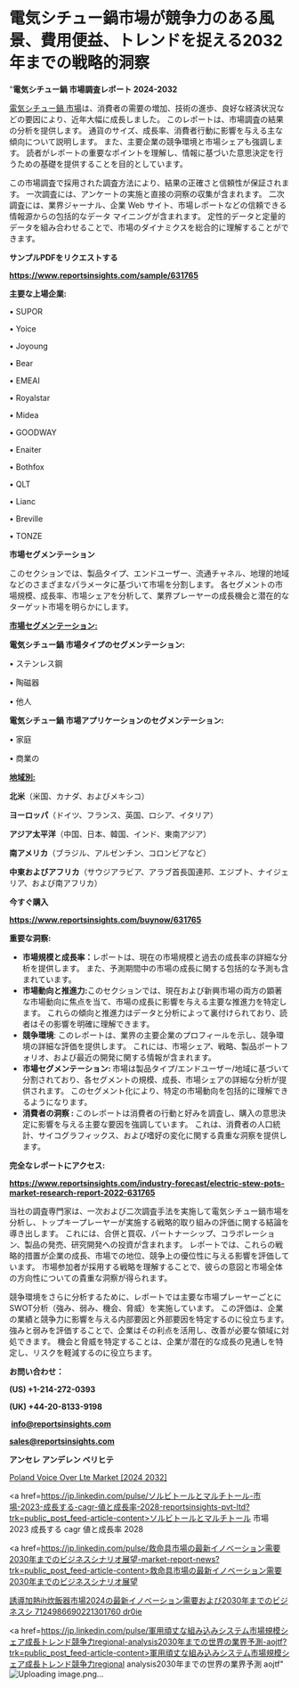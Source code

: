# 電気シチュー鍋市場が競争力のある風景、費用便益、トレンドを捉える2032年までの戦略的洞察

"<strong>電気シチュー鍋 市場調査レポート 2024-2032</strong>

<a href=https://www.reportsinsights.com/sample/631765>電気シチュー鍋 市場</a>は、消費者の需要の増加、技術の進歩、良好な経済状況などの要因により、近年大幅に成長しました。 このレポートは、市場調査の結果の分析を提供します。 通貨のサイズ、成長率、消費者行動に影響を与える主な傾向について説明します。 また、主要企業の競争環境と市場シェアも強調します。 読者がレポートの重要なポイントを理解し、情報に基づいた意思決定を行うための基礎を提供することを目的としています。

この市場調査で採用された調査方法により、結果の正確さと信頼性が保証されます。 一次調査には、アンケートの実施と直接の洞察の収集が含まれます。 二次調査には、業界ジャーナル、企業 Web サイト、市場レポートなどの信頼できる情報源からの包括的なデータ マイニングが含まれます。 定性的データと定量的データを組み合わせることで、市場のダイナミクスを総合的に理解することができます。

<strong><b>サンプルPDFをリクエストする</b></strong>

<a href=https://www.reportsinsights.com/sample/631765><strong><u>https://www.reportsinsights.com/sample/631765</u></strong></a>

<strong>主要な上場企業:</strong>

• SUPOR

• Yoice

• Joyoung

• Bear

• EMEAI

• Royalstar

• Midea

• GOODWAY

• Enaiter

• Bothfox

• QLT

• Lianc

• Breville

• TONZE

<strong>市場セグメンテーション</strong>

このセクションでは、製品タイプ、エンドユーザー、流通チャネル、地理的地域などのさまざまなパラメータに基づいて市場を分割します。 各セグメントの市場規模、成長率、市場シェアを分析して、業界プレーヤーの成長機会と潜在的なターゲット市場を明らかにします。

<strong><u>市場セグメンテーション</u></strong><strong><u>:</u></strong>

<strong>電気シチュー鍋 市場タイプのセグメンテーション:</strong>

• ステンレス鋼

• 陶磁器

• 他人

<strong>電気シチュー鍋 市場アプリケーションのセグメンテーション:</strong>

• 家庭

• 商業の

<strong><u>地域別</u></strong><strong><u>:</u></strong>

<strong>北米</strong>（米国、カナダ、およびメキシコ）

<strong>ヨーロッパ</strong>（ドイツ、フランス、英国、ロシア、イタリア）

<strong>アジア太平洋</strong>（中国、日本、韓国、インド、東南アジア）

<strong>南アメリカ</strong>（ブラジル、アルゼンチン、コロンビアなど）

<strong>中東およびアフリカ</strong>（サウジアラビア、アラブ首長国連邦、エジプト、ナイジェリア、および南アフリカ）

<strong>今すぐ購入</strong>

<a href=https://www.reportsinsights.com/buynow/631765><strong><u>https://www.reportsinsights.com/buynow/631765</u></strong></a>

<strong>重要な洞察:</strong>
<ul>
  <li><strong>市場規模と成長率：</strong>レポートは、現在の市場規模と過去の成長率の詳細な分析を提供します。 また、予測期間中の市場の成長に関する包括的な予測も含まれています。</li>
  <li><strong>市場動向と推進力:</strong>このセクションでは、現在および新興市場の両方の顕著な市場動向に焦点を当て、市場の成長に影響を与える主要な推進力を特定します。 これらの傾向と推進力はデータと分析によって裏付けられており、読者はその影響を明確に理解できます。</li>
  <li><strong>競争環境</strong>: このレポートは、業界の主要企業のプロフィールを示し、競争環境の詳細な評価を提供します。 これには、市場シェア、戦略、製品ポートフォリオ、および最近の開発に関する情報が含まれます。</li>
  <li><strong>市場セグメンテーション: </strong>市場は製品タイプ/エンドユーザー/地域に基づいて分割されており、各セグメントの規模、成長、市場シェアの詳細な分析が提供されます。 このセグメント化により、特定の市場動向を包括的に理解できるようになります。</li>
  <li><strong>消費者の洞察 : </strong>このレポートは消費者の行動と好みを調査し、購入の意思決定に影響を与える主要な要因を強調しています。 これは、消費者の人口統計、サイコグラフィックス、および嗜好の変化に関する貴重な洞察を提供します。</li>
</ul>
<strong>完全なレポートにアクセス:</strong>

<a href=https://www.reportsinsights.com/industry-forecast/electric-stew-pots-market-research-report-2022-631765><strong><u><b>https://www.reportsinsights.com/industry-forecast/electric-stew-pots-market-research-report-2022-631765</b></u></strong></a>

当社の調査専門家は、一次および二次調査手法を実施して電気シチュー鍋市場を分析し、トップキープレーヤーが実施する戦略的取り組みの評価に関する結論を導き出します。 これには、合併と買収、パートナーシップ、コラボレーション、製品の発売、研究開発への投資が含まれます。 レポートでは、これらの戦略的措置が企業の成長、市場での地位、競争上の優位性に与える影響を評価しています。 市場参加者が採用する戦略を理解することで、彼らの意図と市場全体の方向性についての貴重な洞察が得られます。

競争環境をさらに分析するために、レポートでは主要な市場プレーヤーごとにSWOT分析（強み、弱み、機会、脅威）を実施しています。 この評価は、企業の業績と競争力に影響を与える内部要因と外部要因を特定するのに役立ちます。 強みと弱みを評価することで、企業はその利点を活用し、改善が必要な領域に対処できます。 機会と脅威を特定することは、企業が潜在的な成長の見通しを特定し、リスクを軽減するのに役立ちます。

<strong>お問い合わせ：</strong>

<strong>(US) +1-214-272-0393</strong>

<strong>(UK) +44-20-8133-9198</strong>

<strong> </strong><a href=info@reportsinsights.com><strong><u>info@reportsinsights.com</u></strong></a>

<a href=sales@reportsinsights.com><strong><u>sales@reportsinsights.com</u></strong></a>

<strong>アンセレ アンデレン ベリヒテ</strong>

<a href=https://www.linkedin.com/pulse/poland-voice-over-lte-market-trends-growth-analysis-vzsrf/>Poland Voice Over Lte Market [2024 2032]</a>

<a href=https://jp.linkedin.com/pulse/ソルビトールとマルチトール-市場-2023-成長する-cagr-値と成長率-2028-reportsinsights-pvt-ltd?trk=public_post_feed-article-content>ソルビトールとマルチトール 市場 2023 成長する cagr 値と成長率 2028</a>

<a href=https://jp.linkedin.com/pulse/救命具市場の最新イノベーション需要2030年までのビジネスシナリオ展望-market-report-news?trk=public_post_feed-article-content>救命具市場の最新イノベーション需要2030年までのビジネスシナリオ展望</a>

<a href=https://www.linkedin.com/pulse/誘導加熱ih炊飯器市場2024の最新イノベーション需要および2030年までのビジネスシ-7124986690221301760-dr0ie/>誘導加熱ih炊飯器市場2024の最新イノベーション需要および2030年までのビジネスシ 7124986690221301760 dr0ie</a>

<a href=https://jp.linkedin.com/pulse/軍用頑丈な組み込みシステム市場規模シェア成長トレンド競争力regional-analysis2030年までの世界の業界予測-aojtf?trk=public_post_feed-article-content>軍用頑丈な組み込みシステム市場規模シェア成長トレンド競争力regional analysis2030年までの世界の業界予測 aojtf</a>"
![Uploading image.png…]()

